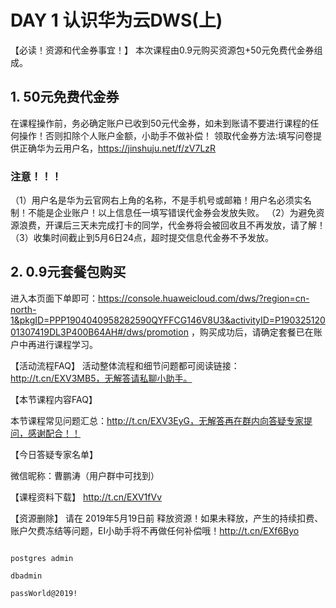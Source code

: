 # DAY 1  认识华为云DWS(上)
【必读！资源和代金券事宜！】
本次课程由0.9元购买资源包+50元免费代金券组成。

## 1. 50元免费代金券
在课程操作前，务必确定账户已收到50元代金券，如未到账请不要进行课程的任何操作！否则扣除个人账户金额，小助手不做补偿！
领取代金券方法:填写问卷提供正确华为云用户名，https://jinshuju.net/f/zV7LzR

### 注意！！！
（1）用户名是华为云官网右上角的名称，不是手机号或邮箱！用户名必须实名制！不能是企业账户！以上信息任一填写错误代金券会发放失败。
（2）为避免资源浪费，开课后三天未完成打卡的同学，代金券将会被回收且不再发放，请了解！
（3）收集时间截止到5月6日24点，超时提交信息代金券不予发放。

## 2. 0.9元套餐包购买
进入本页面下单即可：https://console.huaweicloud.com/dws/?region=cn-north-1&pkgID=PPP1904040958282590QYFFCG146V8U3&activityID=P19032512001307419DL3P400B64AH#/dws/promotion ，购买成功后，请确定套餐已在账户中再进行课程学习。

【活动流程FAQ】
活动整体流程和细节问题都可阅读链接：http://t.cn/EXV3MB5，无解答请私聊小助手。

【本节课程内容FAQ】


本节课程常见问题汇总：http://t.cn/EXV3EyG，无解答再在群内向答疑专家提问，感谢配合！！

【今日答疑专家名单】

微信昵称：曹鹏涛（用户群中可找到）

【课程资料下载】
http://t.cn/EXV1fVv

【资源删除】
请在 2019年5月19日前 释放资源！如果未释放，产生的持续扣费、账户欠费冻结等问题，EI小助手将不再做任何补偿哦！http://t.cn/EXf6Byo




```
	
postgres admin

dbadmin

passWorld@2019!

```

